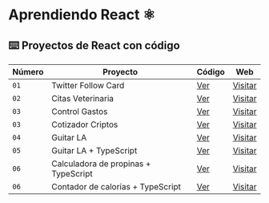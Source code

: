 # Aprendiendo React ⚛️

## ⌨️ Proyectos de React con código

| Número | Proyecto            | Código                                  | Web                                     |
| ------ | ------------------- | --------------------------------------- | --------------------------------------- |
| `01`   | Twitter Follow Card | [Ver](projects/01-twitter-follow-card/) | [Visitar](https://follow-card.surge.sh) |
| `02`   | Citas Veterinaria | [Ver](projects/Vite/citas-react) | [Visitar](https://fluffy-conkies-e708fa.netlify.app/) |
| `03`   | Control Gastos | [Ver](projects/Vite/control-gastos) | [Visitar](https://marvelous-cajeta-652b8c.netlify.app/) |
| `03`   | Cotizador Criptos | [Ver](projects/Vite/criptos-react) | [Visitar](https://65c04b3bf775d9d5059d7dbc--elegant-manatee-9af3e3.netlify.app//) |
| `04`   | Guitar LA | [Ver](projects/Vite/guitarla) | [Visitar](https://660cae4e858f4d5d800af18a--imaginative-croissant-7ffa9d.netlify.app/) |
| `05`   | Guitar LA + TypeScript | [Ver](projects/Vite/guitarla-ts) | [Visitar](https://668d8d057494d4dc05543295--imaginative-croissant-7ffa9d.netlify.app/) |
| `06`   | Calculadora de propinas + TypeScript | [Ver](projects/Vite/calculadora_propina) | [Visitar](https://66bbe053ab6023d0ed65991a--fluffy-dusk-bb2363.netlify.app/) |
| `06`   | Contador de calorías + TypeScript | [Ver](projects/Vite/contador_calorias) | [Visitar](https://66d982ad61a09efdb8640de3--bespoke-gelato-596956.netlify.app/) |
